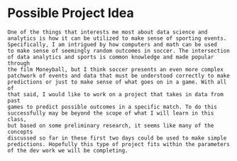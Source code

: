 # Possible Project Idea

    One of the things that interests me most about data science and
    analytics is how it can be utilized to make sense of sporting events.
    Specifically, I am intrigued by how computers and math can be used
    to make sense of seemingly random outcomes in soccer. The intersection
    of data analytics and sports is common knowledge and made popular through
    the film Moneyball, but I think soccer presents an even more complex 
    patchwork of events and data that must be understood correctly to make
    predictions or just to make sense of what goes on in a game. With all of
    that said, I would like to work on a project that takes in data from past
    games to predict possible outcomes in a specific match. To do this 
    successfully may be beyond the scope of what I will learn in this class,
    but based on some preliminary research, it seems like many of the concepts
    discussed so far in these first two days could be used to make simple
    predictions. Hopefully this type of project fits within the parameters
    of the dev work we will be completing.  